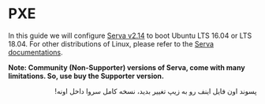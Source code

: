 # PXE 
In this guide we will configure [Serva v2.14](https://www.vercot.com/~serva/default.html) to boot Ubuntu LTS 16.04 or LTS 18.04. For other 
distributions of Linux, please refer to the [Serva documentations](https://www.vercot.com/~serva/an/NonWindowsPXE3.html).

**Note: Community (Non-Supporter) versions of Serva, come with many limitations. So, use buy the Supporter version.**



<p dir="rtl">پسوند اون فایل اینف رو به زیپ تغییر بدید، نسخه کامل سروا داخل اونه!</p>
